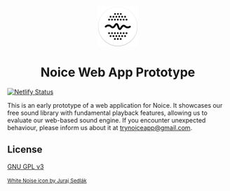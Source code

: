 <p align="center">
  <a href="https://trynoice.com">
    <img alt="Noice Logo" src="https://raw.githubusercontent.com/trynoice/.github/main/graphics/icon-round.png" width="92" />
  </a>
</p>
<h1 align="center">Noice Web App Prototype</h1>

[![Netlify Status](https://api.netlify.com/api/v1/badges/1655330a-9c17-4a0e-9dc5-bc1458042931/deploy-status)](https://app.netlify.com/sites/noice-web-app-v0/deploys)

This is an early prototype of a web application for Noice. It showcases our free
sound library with fundamental playback features, allowing us to evaluate our
web-based sound engine. If you encounter unexpected behaviour, please inform us
about it at [trynoiceapp@gmail.com](mailto:trynoiceapp@gmail.com).

## License

[GNU GPL v3](LICENSE)

<a href="https://thenounproject.com/icon/white-noise-1287855/">
  <small>White Noise icon by Juraj Sedlák</small>
</a>
